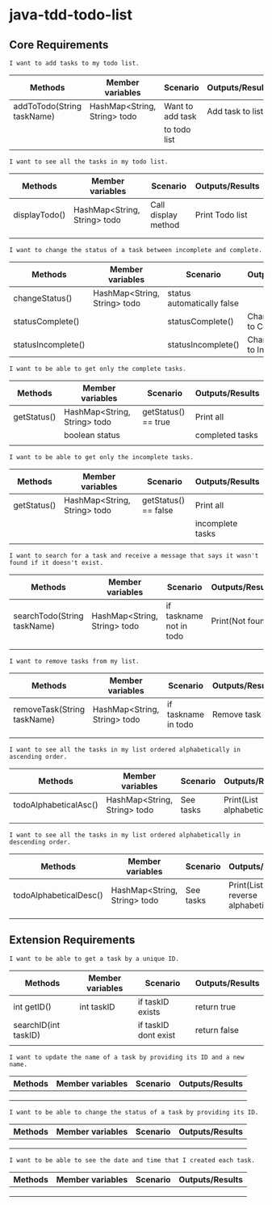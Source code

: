 # java-tdd-todo-list

## Core Requirements

```
I want to add tasks to my todo list.
```
| Methods                    | Member variables             | Scenario         | Outputs/Results  |
|----------------------------|------------------------------|------------------|------------------|
| addToTodo(String taskName) | HashMap<String, String> todo | Want to add task | Add task to list |
|                            |                              | to todo list     |                  |
|                            |                              |                  |                  |

```
I want to see all the tasks in my todo list.
```
| Methods       | Member variables               | Scenario            | Outputs/Results |
|---------------|--------------------------------|---------------------|-----------------|
| displayTodo() | HashMap<String, String> todo  | Call display method | Print Todo list |
|               |                                |                     |                 |
|               |                                |                     |                 |

```
I want to change the status of a task between incomplete and complete.
```
| Methods            | Member variables             | Scenario                             | Outputs/Results             |
|--------------------|------------------------------|--------------------------------------|-----------------------------|
| changeStatus()     | HashMap<String, String> todo | status automatically false           |                             |
| statusComplete()   |                              | statusComplete()                     | Change status to Complete   |
| statusIncomplete() |                              | statusIncomplete()                   | Change status to Incomplete |

```
I want to be able to get only the complete tasks.
```
| Methods     | Member variables              | Scenario            | Outputs/Results |
|-------------|-------------------------------|---------------------|-----------------|
| getStatus() | HashMap<String, String> todo | getStatus() == true | Print all       |
|             | boolean status                |                     | completed tasks |
|             |                               |                     |                 |

```
I want to be able to get only the incomplete tasks.
```
| Methods     | Member variables               | Scenario             | Outputs/Results  |
|-------------|--------------------------------|----------------------|------------------|
| getStatus() | HashMap<String, String> todo  | getStatus() == false | Print all        |
|             |                                |                      | incomplete tasks |
|             |                                |                      |                  |

```
I want to search for a task and receive a message that says it wasn't found if it doesn't exist.
```
| Methods                     | Member variables               | Scenario                | Outputs/Results  |
|-----------------------------|--------------------------------|-------------------------|------------------|
| searchTodo(String taskName) | HashMap<String, String> todo  | if taskname not in todo | Print(Not found) |
|                             |                                |                         |                  |
|                             |                                |                         |                  |

```
I want to remove tasks from my list.
```
| Methods                     | Member variables               | Scenario              | Outputs/Results |
|-----------------------------|--------------------------------|-----------------------|-----------------|
| removeTask(String taskName) | HashMap<String, String> todo  | if taskname in todo   | Remove task     |
|                             |                                |                       |                 |
|                             |                                |                       |                 |

```
I want to see all the tasks in my list ordered alphabetically in ascending order.
```
| Methods               | Member variables               | Scenario  | Outputs/Results          |
|-----------------------|--------------------------------|-----------|--------------------------|
| todoAlphabeticalAsc() | HashMap<String, String> todo  | See tasks | Print(List alphabetical) |
|                       |                                |           |                          |
|                       |                                |           |                          |

```
I want to see all the tasks in my list ordered alphabetically in descending order.
```
| Methods                | Member variables              | Scenario  | Outputs/Results                  |
|------------------------|-------------------------------|-----------|----------------------------------|
| todoAlphabeticalDesc() | HashMap<String, String> todo  | See tasks | Print(List reverse alphabetical) |
|                        |                               |           |                                  |
|                        |                               |           |                                  |


## Extension Requirements
```
I want to be able to get a task by a unique ID.
```
| Methods              | Member variables | Scenario             | Outputs/Results |
|----------------------|------------------|----------------------|-----------------|
| int getID()          | int taskID       | if taskID exists     | return true     |
| searchID(int taskID) |                  | if taskID dont exist | return false    |
|                      |                  |                      |                 |

```
I want to update the name of a task by providing its ID and a new name.
```
| Methods | Member variables | Scenario | Outputs/Results |
|---------|------------------|----------|-----------------|
|         |                  |          |                 |
|         |                  |          |                 |
|         |                  |          |                 |

```
I want to be able to change the status of a task by providing its ID.
```
| Methods | Member variables | Scenario | Outputs/Results |
|---------|------------------|----------|-----------------|
|         |                  |          |                 |
|         |                  |          |                 |
|         |                  |          |                 |

```
I want to be able to see the date and time that I created each task.
```
| Methods | Member variables | Scenario | Outputs/Results |
|---------|------------------|----------|-----------------|
|         |                  |          |                 |
|         |                  |          |                 |
|         |                  |          |                 |